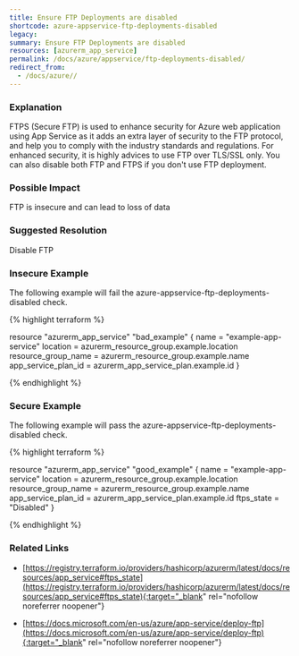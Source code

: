 ```yaml
---
title: Ensure FTP Deployments are disabled
shortcode: azure-appservice-ftp-deployments-disabled
legacy: 
summary: Ensure FTP Deployments are disabled 
resources: [azurerm_app_service] 
permalink: /docs/azure/appservice/ftp-deployments-disabled/
redirect_from: 
  - /docs/azure//
---
```


### Explanation

FTPS (Secure FTP) is used to enhance security for Azure web application using App Service as it adds an extra layer of security to the FTP protocol, and help you to comply with the industry standards and regulations. For enhanced security, it is highly advices to use FTP over TLS/SSL only. You can also disable both FTP and FTPS if you don't use FTP deployment.

### Possible Impact
FTP is insecure and can lead to loss of data

### Suggested Resolution
Disable FTP


### Insecure Example

The following example will fail the azure-appservice-ftp-deployments-disabled check.

{% highlight terraform %}

resource "azurerm_app_service" "bad_example" {
  name                = "example-app-service"
  location            = azurerm_resource_group.example.location
  resource_group_name = azurerm_resource_group.example.name
  app_service_plan_id = azurerm_app_service_plan.example.id
}

{% endhighlight %}



### Secure Example

The following example will pass the azure-appservice-ftp-deployments-disabled check.

{% highlight terraform %}

resource "azurerm_app_service" "good_example" {
  name                = "example-app-service"
  location            = azurerm_resource_group.example.location
  resource_group_name = azurerm_resource_group.example.name
  app_service_plan_id = azurerm_app_service_plan.example.id
  ftps_state = "Disabled"
}

{% endhighlight %}



### Related Links


- [https://registry.terraform.io/providers/hashicorp/azurerm/latest/docs/resources/app_service#ftps_state](https://registry.terraform.io/providers/hashicorp/azurerm/latest/docs/resources/app_service#ftps_state){:target="_blank" rel="nofollow noreferrer noopener"}

- [https://docs.microsoft.com/en-us/azure/app-service/deploy-ftp](https://docs.microsoft.com/en-us/azure/app-service/deploy-ftp){:target="_blank" rel="nofollow noreferrer noopener"}



